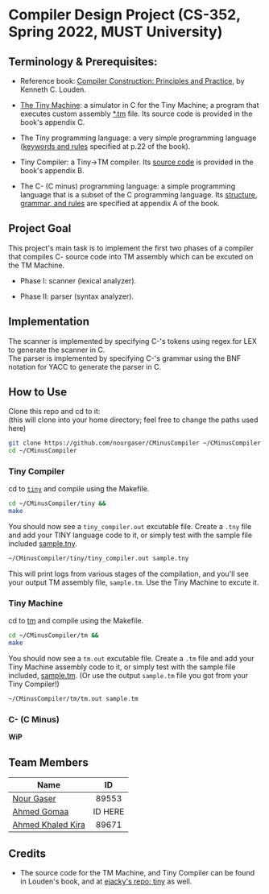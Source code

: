 # Compiler Design Project (CS-352, Spring 2022, MUST University)
## Terminology & Prerequisites:

- Reference book: [Compiler Construction: Principles and Practice](https://www.amazon.com/Compiler-Construction-Principles-Kenneth-Louden/dp/0534939724), by Kenneth C. Louden.

- [The Tiny Machine](https://www.amazon.com/Compiler-Construction-Principles-Kenneth-Louden/dp/0534939724): a simulator in C for the Tiny Machine; a program that executes custom assembly [*.tm](tm/sample.tm) file. Its source code is provided in the book's appendix C.

- The Tiny programming language: a very simple programming language ([keywords and rules](docs/img/tiny_rules.png) specified at p.22 of the book).

- Tiny Compiler: a Tiny->TM compiler. Its [source code](tiny) is provided in the book's appendix B.

- The C- (C minus) programming language: a simple programming language that is a subset of the C programming language. Its [structure, grammar, and rules](docs/img/cminus_grammar.png) are specified at appendix A of the book. 


## Project Goal

This project's main task is to implement the first two phases of a compiler that compiles C- source code into TM assembly which can be excuted on the TM Machine.


- Phase I: scanner (lexical analyzer).

- Phase II: parser (syntax analyzer).


## Implementation
The scanner is implemented by specifying C-'s tokens using regex for LEX to generate the scanner in C.<br>
The parser is implemented by specifying C-'s grammar using the BNF notation for YACC to generate the parser in C.

## How to Use
Clone this repo and cd to it: 
<br>(this will clone into your home directory; feel free to change the paths used here)
```bash 
git clone https://github.com/nourgaser/CMinusCompiler ~/CMinusCompiler && 
cd ~/CMinusCompiler
```
### Tiny Compiler
cd to [`tiny`](tiny) and compile using the Makefile.
```bash
cd ~/CMinusCompiler/tiny &&
make
```
You should now see a `tiny_compiler.out` excutable file. Create a `.tny` file and add your TINY language code to it, or simply test with the sample file included [sample.tny](tiny/sample.tny).
```bash
~/CMinusCompiler/tiny/tiny_compiler.out sample.tny
```
This will print logs from various stages of the compilation, and you'll see your output TM assembly file, `sample.tm`. Use the Tiny Machine to excute it.
### Tiny Machine 
cd to [tm](tm) and compile using the Makefile.
```bash
cd ~/CMinusCompiler/tm &&
make
```
You should now see a `tm.out` excutable file. Create a `.tm` file and add your Tiny Machine assembly code to it, or simply test with the sample file included, [sample.tm](tm/sample.tm). (Or use the output `sample.tm` file you got from your Tiny Compiler!)
```bash
~/CMinusCompiler/tm/tm.out sample.tm
```
### C- (C Minus)
**WiP**

## Team Members
| Name        | ID           |
| ------------- |:-------------:|
| [Nour Gaser](https://github.com/nourgaser)      | 89553      |
| [Ahmed Gomaa](https://github.com/ahmedgomaa)      | ID HERE      |
| [Ahmed Khaled Kira](https://github.com/ahm3dkira)      | 89671      |

## Credits
- The source code for the TM Machine, and Tiny Compiler can be found in Louden's book, and at [ejacky's repo: tiny](https://github.com/ejacky/tiny) as well. 
